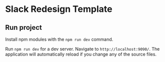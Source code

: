 # Slack Redesign Template

## Run project

Install npm modules with the `npm run dev` command.

Run `npm run dev` for a dev server. Navigate to `http://localhost:9090/`. The application will automatically reload if you change any of the source files.
